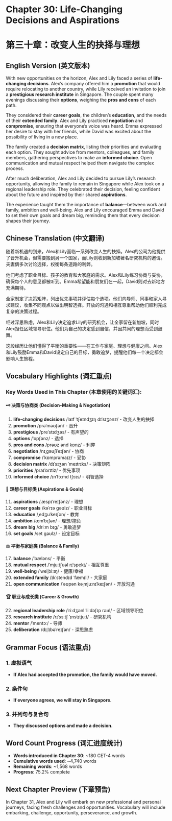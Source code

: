# Chapter 30: Life-Changing Decisions and Aspirations
# 第三十章：改变人生的抉择与理想

## English Version (英文版本)

With new opportunities on the horizon, Alex and Lily faced a series of **life-changing decisions**. Alex’s company offered him a **promotion** that would require relocating to another country, while Lily received an invitation to join a **prestigious research institute** in Singapore. The couple spent many evenings discussing their **options**, weighing the **pros and cons** of each path.

They considered their **career goals**, the children’s **education**, and the needs of their **extended family**. Alex and Lily practiced **negotiation** and **compromise**, ensuring that everyone’s voice was heard. Emma expressed her desire to stay with her friends, while David was excited about the possibility of living in a new place.

The family created a **decision matrix**, listing their priorities and evaluating each option. They sought advice from mentors, colleagues, and family members, gathering perspectives to make an **informed choice**. Open communication and mutual respect helped them navigate the complex process.

After much deliberation, Alex and Lily decided to pursue Lily’s research opportunity, allowing the family to remain in Singapore while Alex took on a regional leadership role. They celebrated their decision, feeling confident about the future and inspired by their shared **aspirations**.

The experience taught them the importance of **balance**—between work and family, ambition and well-being. Alex and Lily encouraged Emma and David to set their own goals and dream big, reminding them that every decision shapes their journey.

## Chinese Translation (中文翻译)

随着新机遇的到来，Alex和Lily面临一系列改变人生的抉择。Alex的公司为他提供了晋升机会，但需要搬到另一个国家，而Lily则收到新加坡著名研究机构的邀请。夫妻俩多次讨论选择，权衡每条道路的利弊。

他们考虑了职业目标、孩子的教育和大家庭的需求。Alex和Lily练习协商与妥协，确保每个人的意见都被听到。Emma希望能和朋友们在一起，David则对去新地方充满期待。

全家制定了决策矩阵，列出优先事项并评估每个选项。他们向导师、同事和家人寻求建议，收集不同观点以做出明智选择。开放的沟通和相互尊重帮助他们顺利完成复杂的决策过程。

经过深思熟虑，Alex和Lily决定追求Lily的研究机会，让全家留在新加坡，同时Alex担任区域领导职位。他们为自己的决定感到自信，并因共同的理想而受到鼓舞。

这段经历让他们懂得了平衡的重要性——在工作与家庭、理想与健康之间。Alex和Lily鼓励Emma和David设定自己的目标，勇敢追梦，提醒他们每一个决定都会影响人生旅程。

## Vocabulary Highlights (词汇重点)

### Key Words Used in This Chapter (本章使用的关键词汇):

#### 🗝️ 决策与协商类 (Decision-Making & Negotiation)
1. **life-changing decisions** /laɪf ˈtʃeɪndʒɪŋ dɪˈsɪʒənz/ - 改变人生的抉择
2. **promotion** /prəˈməʊʃən/ - 晋升
3. **prestigious** /preˈstɪdʒəs/ - 有声望的
4. **options** /ˈɒpʃənz/ - 选择
5. **pros and cons** /prəʊz ənd kɒnz/ - 利弊
6. **negotiation** /nɪˌɡəʊʃiˈeɪʃən/ - 协商
7. **compromise** /ˈkɒmprəmaɪz/ - 妥协
8. **decision matrix** /dɪˈsɪʒən ˈmeɪtrɪks/ - 决策矩阵
9. **priorities** /praɪˈɒrɪtiz/ - 优先事项
10. **informed choice** /ɪnˈfɔːmd tʃɔɪs/ - 明智选择

#### 🎯 理想与目标类 (Aspirations & Goals)
11. **aspirations** /ˌæspɪˈreɪʃənz/ - 理想
12. **career goals** /kəˈrɪə ɡəʊlz/ - 职业目标
13. **education** /ˌedʒuˈkeɪʃən/ - 教育
14. **ambition** /æmˈbɪʃən/ - 理想/抱负
15. **dream big** /driːm bɪɡ/ - 勇敢追梦
16. **set goals** /set ɡəʊlz/ - 设定目标

#### ⚖️ 平衡与家庭类 (Balance & Family)
17. **balance** /ˈbæləns/ - 平衡
18. **mutual respect** /ˈmjuːtʃuəl rɪˈspekt/ - 相互尊重
19. **well-being** /ˈwelˌbiːɪŋ/ - 健康/幸福
20. **extended family** /ɪkˈstendɪd ˈfæmɪli/ - 大家庭
21. **open communication** /ˈəʊpən kəˌmjuːnɪˈkeɪʃən/ - 开放沟通

#### 🏆 职业与成长类 (Career & Growth)
22. **regional leadership role** /ˈriːdʒənl ˈliːdəʃɪp rəʊl/ - 区域领导职位
23. **research institute** /rɪˈsɜːtʃ ˈɪnstɪtjuːt/ - 研究机构
24. **mentor** /ˈmentɔː/ - 导师
25. **deliberation** /dɪˌlɪbəˈreɪʃən/ - 深思熟虑

## Grammar Focus (语法重点)

### 1. 虚拟语气
- **If Alex had accepted the promotion, the family would have moved.**

### 2. 条件句
- **If everyone agrees, we will stay in Singapore.**

### 3. 并列句与复合句
- **They discussed options and made a decision.**

## Word Count Progress (词汇进度统计)
- **Words introduced in Chapter 30**: ~180 CET-4 words
- **Cumulative words used**: ~4,740 words
- **Remaining words**: ~1,568 words
- **Progress**: 75.2% complete

## Next Chapter Preview (下章预告)
In Chapter 31, Alex and Lily will embark on new professional and personal journeys, facing fresh challenges and opportunities. Vocabulary will include embarking, challenge, opportunity, perseverance, and growth.